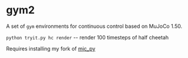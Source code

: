 # gym2

A set of `gym` environments for continuous control based on MuJoCo 1.50.

`python tryit.py hc render` -- render 100 timesteps of half cheetah

Requires installing my fork of [mjc_py](https://github.com/vlad17/mujoco-py/tree/pre-post-callbacks)
